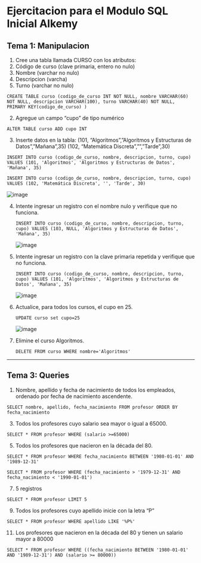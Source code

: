 # Ejercitacion para el Modulo SQL Inicial Alkemy

## Tema 1: Manipulacion

1. Cree una tabla llamada CURSO con los atributos:
  1. Código de curso (clave primaria, entero no nulo)
  2. Nombre (varchar no nulo)
  3. Descripcion (varcha)
  4. Turno (varchar no nulo)
  
 `CREATE TABLE curso (codigo_de_curso INT NOT NULL, nombre VARCHAR(60) NOT NULL, descripcion VARCHAR(100), turno VARCHAR(40) NOT NULL, PRIMARY KEY(codigo_de_curso) )`
 
2. Agregue un campo “cupo” de tipo numérico

  `ALTER TABLE curso ADD cupo INT`
  
3. Inserte datos en la tabla:
  (101, “Algoritmos”,”Algoritmos y Estructuras de Datos”,”Mañana”,35)
  (102, “Matemática Discreta”,””,”Tarde”,30)
  
  `INSERT INTO curso (codigo_de_curso, nombre, descripcion, turno, cupo) VALUES (101, 'Algoritmos', 'Algoritmos y Estructuras de Datos', 'Mañana', 35)`
  
  `INSERT INTO curso (codigo_de_curso, nombre, descripcion, turno, cupo) VALUES (102, 'Matemática Discreta', '', 'Tarde', 30)`
  
  ![image](https://user-images.githubusercontent.com/74208929/148301485-3e53b88c-f412-4306-a0e5-e980da430b33.png)

4. Intente ingresar un registro con el nombre nulo y verifique que no funciona.

   `INSERT INTO curso (codigo_de_curso, nombre, descripcion, turno, cupo) VALUES (103, NULL, 'Algoritmos y Estructuras de Datos', 'Mañana', 35)`
   
   ![image](https://user-images.githubusercontent.com/74208929/148302941-86519f71-5955-4648-a9f0-a85efce2ab95.png)

5. Intente ingresar un registro con la clave primaria repetida y verifique que no funciona.

   `INSERT INTO curso (codigo_de_curso, nombre, descripcion, turno, cupo) VALUES (101, 'Algoritmos', 'Algoritmos y Estructuras de Datos', 'Mañana', 35)`
   
   ![image](https://user-images.githubusercontent.com/74208929/148303113-5f2f0bcc-263d-46c0-a1f9-55702a754400.png)

6. Actualice, para todos los cursos, el cupo en 25.

   `UPDATE curso set cupo=25`
   
   ![image](https://user-images.githubusercontent.com/74208929/148303326-5472d681-d3d2-4d52-a139-8ee34eaa863e.png)

7. Elimine el curso Algoritmos.

   `DELETE FROM curso WHERE nombre='Algoritmos'`
 
*** 
## Tema 3: Queries
    
1. Nombre, apellido y fecha de nacimiento de todos los empleados, ordenado por fecha de nacimiento ascendente.

`SELECT nombre, apellido, fecha_nacimiento FROM profesor ORDER BY fecha_nacimiento`

3. Todos los profesores cuyo salario sea mayor o igual a 65000.

`SELECT * FROM profesor WHERE (salario >=65000)`

5. Todos los profesores que nacieron en la década del 80.

`SELECT * FROM profesor WHERE fecha_nacimiento BETWEEN '1980-01-01' AND '1989-12-31'`
 
`SELECT * FROM profesor WHERE (fecha_nacimiento > '1979-12-31' AND fecha_nacimiento < '1990-01-01')`

7. 5 registros

`SELECT * FROM profesor LIMIT 5`

9. Todos los profesores cuyo apellido inicie con la letra “P”

`SELECT * FROM profesor WHERE apellido LIKE '%P%'`

11. Los profesores que nacieron en la década del 80 y tienen un salario mayor a 80000
  
`SELECT * FROM profesor WHERE ((fecha_nacimiento BETWEEN '1980-01-01' AND '1989-12-31') AND (salario >= 80000))`
